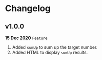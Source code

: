 # Changelog

<!-- Document the breaking changes when updating the component as major version.
As well as the necessary changes to upgrade the component (migration guide type).
-->

## v1.0.0
**15 Dec 2020**
`Feature`
1. Added `sumUp` to sum up the target number.
1. Added HTML to display `sumUp` results.
